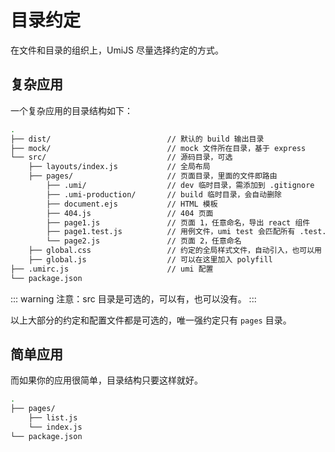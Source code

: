 # 目录约定

在文件和目录的组织上，UmiJS 尽量选择约定的方式。

## 复杂应用

一个复杂应用的目录结构如下：

```bash
.
├── dist/                          // 默认的 build 输出目录
├── mock/                          // mock 文件所在目录，基于 express
└── src/                           // 源码目录，可选
    ├── layouts/index.js           // 全局布局
    ├── pages/                     // 页面目录，里面的文件即路由
        ├── .umi/                  // dev 临时目录，需添加到 .gitignore
        ├── .umi-production/       // build 临时目录，会自动删除
        ├── document.ejs           // HTML 模板
        ├── 404.js                 // 404 页面
        ├── page1.js               // 页面 1，任意命名，导出 react 组件
        ├── page1.test.js          // 用例文件，umi test 会匹配所有 .test.js 和 .e2e.js 结尾的文件
        └── page2.js               // 页面 2，任意命名
    ├── global.css                 // 约定的全局样式文件，自动引入，也可以用 global.less
    ├── global.js                  // 可以在这里加入 polyfill
├── .umirc.js                      // umi 配置
└── package.json
```

::: warning
注意：src 目录是可选的，可以有，也可以没有。
:::

以上大部分的约定和配置文件都是可选的，唯一强约定只有 `pages` 目录。

## 简单应用

而如果你的应用很简单，目录结构只要这样就好。

```bash
.
├── pages/
    ├── list.js
    └── index.js
└── package.json
```

